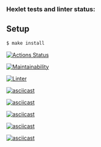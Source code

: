 ### Hexlet tests and linter status:

## Setup

```sh
$ make install
```

[![Actions Status](https://github.com/niramov/frontend-project-lvl1/workflows/hexlet-check/badge.svg)](https://github.com/niramov/frontend-project-lvl1/actions)

[![Maintainability](https://api.codeclimate.com/v1/badges/0d47c733387b72ef363f/maintainability)](https://codeclimate.com/github/niramov/frontend-project-lvl1/maintainability)

[![Linter](https://github.com/niramov/frontend-project-lvl1/actions/workflows/node.js.yml/badge.svg)](https://github.com/niramov/frontend-project-lvl1/actions/workflows/node.js.yml)

[![asciicast](https://asciinema.org/a/vbFPpVqmdW8c0m831gbyEwbPO.svg)](https://asciinema.org/a/vbFPpVqmdW8c0m831gbyEwbPO)

[![asciicast](https://asciinema.org/a/a64Z9TFOKgZZVkAuvdELK5dTs.svg)](https://asciinema.org/a/a64Z9TFOKgZZVkAuvdELK5dTs)

[![asciicast](https://asciinema.org/a/zSoyIv9Z2Jo1OYtITVZatugzI.svg)](https://asciinema.org/a/zSoyIv9Z2Jo1OYtITVZatugzI)

[![asciicast](https://asciinema.org/a/cVIdtEYyw8YlnxXE86mLFLN3d.svg)](https://asciinema.org/a/cVIdtEYyw8YlnxXE86mLFLN3d)

[![asciicast](https://asciinema.org/a/pyt1NLcxeax1mmNIngPAPXVR8.svg)](https://asciinema.org/a/pyt1NLcxeax1mmNIngPAPXVR8)
